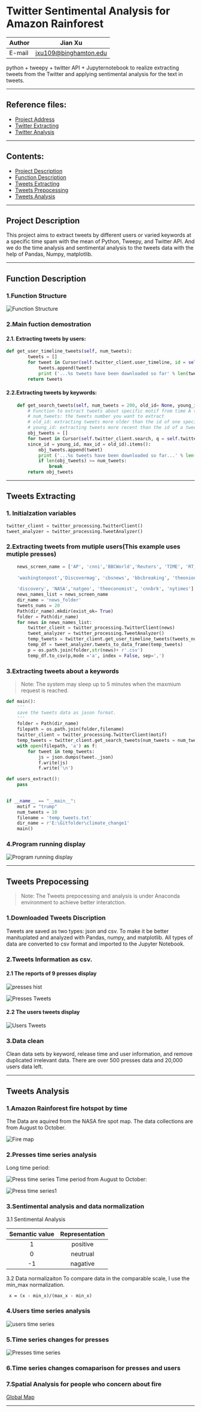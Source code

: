 # Twitter Sentimental Analysis for Amazon Rainforest

|Author|Jian Xu|
|---|---
|E-mail|jxu109@binghamton.edu

python + tweepy + twitter API + Jupyternotebook to realize extracting tweets from the Twitter and applying sentimental analysis for the text in tweets.
***
## Reference files:

* [Project Address](https://github.com/xujianzi/climate_change)
* [Twitter Extracting](https://github.com/xujianzi/climate_change/tree/master/twitter_extracting)
* [Twitter Analysis]()
---
## Contents:
* [Project Description](#Project-Description)
* [Function Description](#Function-Description)
* [Tweets Extracting](#Tweets-Extracting)
* [Tweets Prepocessing](#Tweets-Prepocessing)
* [Tweets Analysis](#Tweets-Analysis)

---
## Project Description
This project aims to extract tweets by different users or varied keywords at a specific time spam with the mean of Python, Tweepy, and Twitter API. And we do the time analysis and sentimental analysis to the tweets data with the help of Pandas, Numpy, matplotlib.

---
## Function Description

### 1.Function Structure
![Function Structure](https://github.com/xujianzi/climate_change/blob/master/github_images/strcuture1.JPG "Function Structure Demostration")
### 2.Main fuction demostration
#### 2.1. Extracting tweets by users:
```python
def get_user_timeline_tweets(self, num_tweets):
        tweets = []
        for tweet in Cursor(self.twitter_client.user_timeline, id = self.twitter_user).items(num_tweets):
            tweets.append(tweet)
            print ('...%s tweets have been downloaded so far' % len(tweets))
        return tweets
```
#### 2.2.Extracting tweets by keywords:
```python
    def get_search_tweets(self, num_tweets = 200, old_id= None, young_id = None):
        # Function to extract tweets about specific motif from time A to time B
        # num_tweets: the tweets number you want to extract
        # old_id: extracting tweets more older than the id of one specific tweet
        # young_id: extracting tweets more recent than the id of a tweet
        obj_tweets = []       
        for tweet in Cursor(self.twitter_client.search, q = self.twitter_user, 
        since_id = young_id, max_id = old_id).items():
            obj_tweets.append(tweet)
            print ('...%s tweets have been downloaded so far...' % len(obj_tweets))
            if len(obj_tweets) >= num_tweets:
                break
        return obj_tweets
```   
---
## Tweets Extracting
### 1. Initialzation variables
```python
twitter_client = twitter_processing.TwitterClient()
tweet_analyzer = twitter_processing.TweetAnalyzer()
```
### 2.Extracting tweets from mutiple users(This example uses mutiple presses)
```python
    news_screen_name = ['AP', 'cnni','BBCWorld','Reuters', 'TIME', 'RT_com', 'XHNews',   
    
    'washingtonpost','Discovermag', 'cbsnews', 'bbcbreaking', 'theonion', 'mashable', 'abc', 
    
    'discovery', 'NASA','natgeo', 'theeconomist', 'cnnbrk', 'nytimes']
    news_names_list = news_screen_name
    dir_name = 'news_folder'
    tweets_nums = 20
    Path(dir_name).mkdir(exist_ok= True)
    folder = Path(dir_name)
    for news in news_names_list:
        twitter_client = twitter_processing.TwitterClient(news)
        tweet_analyzer = twitter_processing.TweetAnalyzer() 
        temp_tweets = twitter_client.get_user_timeline_tweets(tweets_nums)
        temp_df = tweet_analyzer.tweets_to_data_frame(temp_tweets)
        p = os.path.join(folder,str(news)+ r'.csv')
        temp_df.to_csv(p,mode ='a', index = False, sep=',')
```
### 3.Extracting tweets about a keywords
>Note: The system may sleep up to 5 minutes when the maxmium request is reached.
```python
def main():
    '''
    save the tweets data as jason format.
    '''
    folder = Path(dir_name)
    filepath = os.path.join(folder,filename)
    twitter_client = twitter_processing.TwitterClient(motif)
    temp_tweets = twitter_client.get_search_tweets(num_tweets = num_tweets)
    with open(filepath, 'a') as f:
        for tweet in temp_tweets:
            js = json.dumps(tweet._json)
            f.write(js)
            f.write('\n')

def users_extract():
    pass
    

if __name__ == "__main__":
    motif = "trump"
    num_tweets = 10
    filename = 'temp_tweets.txt'
    dir_name = r'E:\Gitfolder\climate_change1'
    main()
```
### 4.Program running display
![Program running display](https://github.com/xujianzi/climate_change/blob/master/github_images/running_display.gif "running.gif")
***
## Tweets Prepocessing
> Note: The Tweets prepocessing and analysis is under Anaconda environment to achieve better interatction.
### 1.Downloaded Tweets Discription
Tweets are saved as two types: json and csv. To make it be better manituplated and analyzed with Pandas, numpy, and matplotlib. All types of data are converted to csv format and imported to the Jupyter Notebook.

### 2.Tweets Information as csv.
#### 2.1 The reports of 9 presses display
![presses hist](https://github.com/xujianzi/climate_change/blob/master/github_images/Climate%20mentions.png "Presses hist")

![Presses Tweets][Presses_screenshot]
#### 2.2 The users tweets display
![Users Tweets][Users_screenshot]
### 3.Data clean
Clean data sets by keyword, release time and user information, and remove duplicated irrelevant data. There are over 500 presses data and 20,000 users data left.
***
## Tweets Analysis
### 1.Amazon Rainforest fire hotspot by time
The Data are aquired from the NASA fire spot map. The data collections are from August to October.

![Fire map](https://github.com/xujianzi/climate_change/blob/master/github_images/firespot.gif "Fire map.gif")

### 2.Presses time series analysis
Long time period:

![Press time series](https://github.com/xujianzi/climate_change/blob/master/github_images/Press_time_series.png "Presses long period")
Time period from August to October:

![Press time series1](https://github.com/xujianzi/climate_change/blob/master/github_images/Press_time_series1.png "Presses shot period")

### 3.Sentimental analysis and data normalization
3.1 Sentimental Analysis

| Semantic value | Representation|
|:--------:|:------------:|
| 1 | positive |
| 0 | neutrual |
|-1 | nagative |

3.2 Data normalizaiton
To compare data in the comparable scale, I use the min_max normalization.

     x = (x - min_x)/(max_x - min_x) 

### 4.Users time series analysis
![users time series](https://github.com/xujianzi/climate_change/blob/master/github_images/4.1.png "users time series")

### 5.Time series changes for presses 
![Presses time series](https://github.com/xujianzi/climate_change/blob/master/github_images/5.1.png "Presses time series")
### 6.Time series changes comaparison for presses and users

### 7.Spatial Analysis for people who concern about fire

[Global Map](https://github.com/xujianzi/climate_change/blob/master/github_images/climate_tweets.jpg "Global map")

-----------------------------
[Presses_screenshot]:gif
[Users_screenshot]:gif
